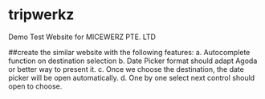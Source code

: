 # tripwerkz
Demo Test Website for MICEWERZ PTE. LTD

##create the similar website with the following features:
a. Autocomplete function on destination selection
b. Date Picker format should adapt Agoda or better way to present it.
c. Once we choose the destination, the date picker will be open automatically.
d. One by one select next control should open to choose.
